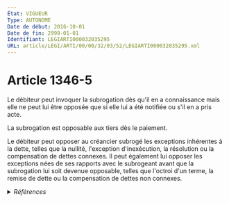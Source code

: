```yaml
---
État: VIGUEUR
Type: AUTONOME
Date de début: 2016-10-01
Date de fin: 2999-01-01
Identifiant: LEGIARTI000032035295
URL: article/LEGI/ARTI/00/00/32/03/52/LEGIARTI000032035295.xml
---
```


<h1>Article 1346-5</h1>

Le débiteur peut invoquer la subrogation dès qu'il en a connaissance mais elle
ne peut lui être opposée que si elle lui a été notifiée ou s'il en a pris
acte.<br />

La subrogation est opposable aux tiers dès le paiement.<br />

Le débiteur peut opposer au créancier subrogé les exceptions inhérentes à la
dette, telles que la nullité, l'exception d'inexécution, la résolution ou la
compensation de dettes connexes. Il peut également lui opposer les exceptions
nées de ses rapports avec le subrogeant avant que la subrogation lui soit
devenue opposable, telles que l'octroi d'un terme, la remise de dette ou la
compensation de dettes non connexes.


<details>
  <summary><em>Références</em></summary>

  <h2>Articles faisant référence à l'article</h2>
  
  <ul>
    <li>
      <a href="https://legal.tricoteuses.fr//redirection/LEGIARTI000032006593?vers=git&vers=legifrance">Ordonnance n° 2016-131 du 10 février 2016 portant réforme du droit des contrats, du régime général et de la preuve des obligations - article 3 ENTIEREMENT_MODIF</a> CREE source
    </li>
  </ul>
  
  <h2>Références faites par l'article</h2>
  
  <ul>
    <li>
      2016-02-10 CREE cible <a href="https://legal.tricoteuses.fr//redirection/LEGIARTI000032006593?vers=git&vers=legifrance">Ordonnance n° 2016-131 du 10 février 2016 portant réforme du droit des contrats, du régime général et de la preuve des obligations - article 3 ENTIEREMENT_MODIF</a>
    </li>
  </ul>
</details>

